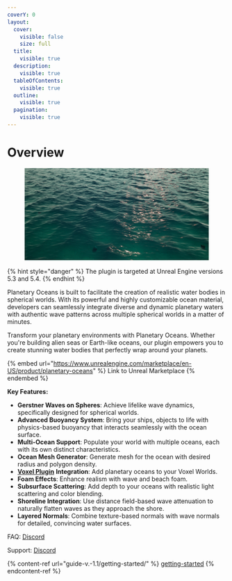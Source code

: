 ```yaml
---
coverY: 0
layout:
  cover:
    visible: false
    size: full
  title:
    visible: true
  description:
    visible: true
  tableOfContents:
    visible: true
  outline:
    visible: true
  pagination:
    visible: true
---
```


# Overview

<figure><img src=".gitbook/assets/image (8) (1).png" alt=""><figcaption></figcaption></figure>

{% hint style="danger" %}
The plugin is targeted at Unreal Engine versions 5.3 and 5.4.
{% endhint %}

Planetary Oceans is built to facilitate the creation of realistic water bodies in spherical worlds. With its powerful and highly customizable ocean material, developers can seamlessly integrate diverse and dynamic planetary waters with authentic wave patterns across multiple spherical worlds in a matter of minutes.

Transform your planetary environments with Planetary Oceans. Whether you're building alien seas or Earth-like oceans, our plugin empowers you to create stunning water bodies that perfectly wrap around your planets.

{% embed url="https://www.unrealengine.com/marketplace/en-US/product/planetary-oceans" %}
Link to Unreal Marketplace
{% endembed %}

**Key Features:**

* **Gerstner Waves on Spheres**: Achieve lifelike wave dynamics, specifically designed for spherical worlds.
* **Advanced Buoyancy System**: Bring your ships, objects to life with physics-based buoyancy that interacts seamlessly with the ocean surface.
* **Multi-Ocean Support**: Populate your world with multiple oceans, each with its own distinct characteristics.
* **Ocean Mesh Generator**: Generate mesh for the ocean with desired radius and polygon density.
* [**Voxel Plugin**](https://www.unrealengine.com/marketplace/en-US/product/voxel-plugin) **Integration**: Add planetary oceans to your Voxel Worlds.
* **Foam Effects**: Enhance realism with wave and beach foam.
* **Subsurface Scattering**: Add depth to your oceans with realistic light scattering and color blending.
* **Shoreline Integration**: Use distance field-based wave attenuation to naturally flatten waves as they approach the shore.
* **Layered Normals**: Combine texture-based normals with wave normals for detailed, convincing water surfaces.

FAQ: [Discord](https://discord.com/channels/1224220810110308415/1224221149731491892)

Support: [Discord](https://discord.gg/SvHcuCcjMX)

{% content-ref url="guide-v.-1.1/getting-started/" %}
[getting-started](guide-v.-1.1/getting-started/)
{% endcontent-ref %}
